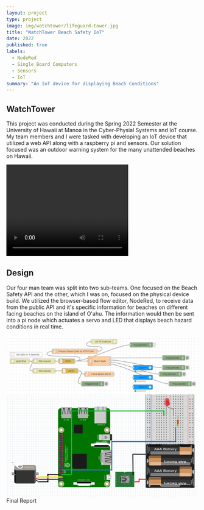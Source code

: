 ```yaml
---
layout: project
type: project
image: img/watchtower/lifeguard-tower.jpg
title: "WatchTower Beach Safety IoT"
date: 2022
published: true
labels:
  - NodeRed
  - Single Board Computers
  - Sensors
  - IoT
summary: "An IoT device for displaying Beach Conditions"
---
```


## WatchTower
This project was conducted during the Spring 2022 Semester at the University of Hawaii at Manoa in the Cyber-Physial Systems and IoT course. My team members and I were tasked with developing an IoT device that utilized a web API along with a raspberry pi and sensors. Our solution focused was an outdoor warning system for the many unattended beaches on Hawaii. 

<div class="text-center p-4">
<video width="320" height="240" controls>
  <source src="https://www.youtube.com/watch?v=a2mU8cClEGM" type="video/mp4">
Your browser does not support the video tag.
</video>
</div>

## Design
Our four man team was split into two sub-teams. One focused on the Beach Safety API and the other, which I was on, focused on the physical device build. We utilized the browser-based flow editor, NodeRed, to receive data from the public API and it's specific information for beaches on different facing beaches on the island of O'ahu. The information would then be sent into a pi node which actuates a servo and LED that displays beach hazard conditions in real time. 

<div class="text-center p-4">
<img class="img-thumbnail" src="img/watchtower/cloud-IoT.png">
<img class="img-thumbnail" src="img/watchtower/watchtower-hardware.png">
</div>

<div>
<a src="/reports/WatchTower-IoT-Project.pdf">Final Report</a>
</div>
